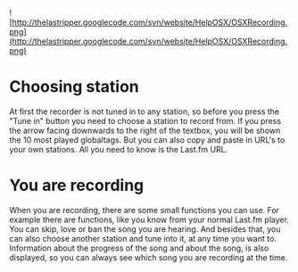 ![http://thelastripper.googlecode.com/svn/website/HelpOSX/OSXRecording.png](http://thelastripper.googlecode.com/svn/website/HelpOSX/OSXRecording.png)

# Choosing station #

At first the recorder is not tuned in to any station, so before you press the "Tune in" button you need to choose a station to record from. If you press the arrow facing downwards to the right of the textbox, you will be shown the 10 most played globaltags. But you can also copy and paste in URL's to your own stations. All you need to know is the Last.fm URL.

# You are recording #

When you are recording, there are some small functions you can use. For example there are functions, like you know from your normal Last.fm player. You can skip, love or ban the song you are hearing. And besides that, you can also choose another station and tune into it, at any time you want to. Information about the progress of the song and about the song, is also displayed, so you can always see which song you are recording at the time.